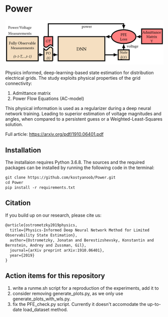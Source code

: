 # Power

![High-level block diagram of our state estimation framework](Figures/HighLevel.PNG)

Physics informed, deep-learning-based state estimation for distribution electrical grids. The study exploits physical properties of the grid connectivity:
1) Admittance matrix
2) Power Flow Equations (AC-model)

This physical information is used as a regularizer during a deep neural network training. Leading to superior estimation of voltage magnitudes and angles, when compared to a persistent guess or a Weighted-Least-Squares solution.

Full article: https://arxiv.org/pdf/1910.06401.pdf

## Installation
The installaion requires Python 3.6.8. The sources and the required packages can be installed by running the following code in the terminal:
```
git clone https://github.com/kostyanoob/Power.git
cd Power
pip install -r requirements.txt
```

## Citation
If you build up on our research, please cite us:
```
@article{ostrometzky2019physics,
  title={Physics-Informed Deep Neural Network Method for Limited Observability State Estimation},
  author={Ostrometzky, Jonatan and Berestizshevsky, Konstantin and Bernstein, Andrey and Zussman, Gil},
  journal={arXiv preprint arXiv:1910.06401},
  year={2019}
}
```

## Action items for this repository
1) write a runme.sh script for a reproduction of the experiments, add it to 
2) consider removing generate_plots.py, as we only use generate_plots_with_wls.py.
3) fix the PFE_check.py script. Currently it doesn't accomodate the up-to-date load_dataset method.
